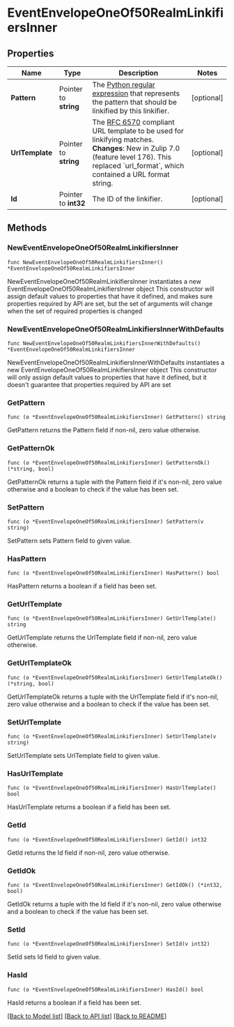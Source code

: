 # EventEnvelopeOneOf50RealmLinkifiersInner

## Properties

Name | Type | Description | Notes
------------ | ------------- | ------------- | -------------
**Pattern** | Pointer to **string** | The [Python regular expression](https://docs.python.org/3/howto/regex.html) that represents the pattern that should be linkified by this linkifier.  | [optional] 
**UrlTemplate** | Pointer to **string** | The [RFC 6570](https://www.rfc-editor.org/rfc/rfc6570.html) compliant URL template to be used for linkifying matches.  **Changes**: New in Zulip 7.0 (feature level 176). This replaced &#x60;url_format&#x60;, which contained a URL format string.  | [optional] 
**Id** | Pointer to **int32** | The ID of the linkifier.  | [optional] 

## Methods

### NewEventEnvelopeOneOf50RealmLinkifiersInner

`func NewEventEnvelopeOneOf50RealmLinkifiersInner() *EventEnvelopeOneOf50RealmLinkifiersInner`

NewEventEnvelopeOneOf50RealmLinkifiersInner instantiates a new EventEnvelopeOneOf50RealmLinkifiersInner object
This constructor will assign default values to properties that have it defined,
and makes sure properties required by API are set, but the set of arguments
will change when the set of required properties is changed

### NewEventEnvelopeOneOf50RealmLinkifiersInnerWithDefaults

`func NewEventEnvelopeOneOf50RealmLinkifiersInnerWithDefaults() *EventEnvelopeOneOf50RealmLinkifiersInner`

NewEventEnvelopeOneOf50RealmLinkifiersInnerWithDefaults instantiates a new EventEnvelopeOneOf50RealmLinkifiersInner object
This constructor will only assign default values to properties that have it defined,
but it doesn't guarantee that properties required by API are set

### GetPattern

`func (o *EventEnvelopeOneOf50RealmLinkifiersInner) GetPattern() string`

GetPattern returns the Pattern field if non-nil, zero value otherwise.

### GetPatternOk

`func (o *EventEnvelopeOneOf50RealmLinkifiersInner) GetPatternOk() (*string, bool)`

GetPatternOk returns a tuple with the Pattern field if it's non-nil, zero value otherwise
and a boolean to check if the value has been set.

### SetPattern

`func (o *EventEnvelopeOneOf50RealmLinkifiersInner) SetPattern(v string)`

SetPattern sets Pattern field to given value.

### HasPattern

`func (o *EventEnvelopeOneOf50RealmLinkifiersInner) HasPattern() bool`

HasPattern returns a boolean if a field has been set.

### GetUrlTemplate

`func (o *EventEnvelopeOneOf50RealmLinkifiersInner) GetUrlTemplate() string`

GetUrlTemplate returns the UrlTemplate field if non-nil, zero value otherwise.

### GetUrlTemplateOk

`func (o *EventEnvelopeOneOf50RealmLinkifiersInner) GetUrlTemplateOk() (*string, bool)`

GetUrlTemplateOk returns a tuple with the UrlTemplate field if it's non-nil, zero value otherwise
and a boolean to check if the value has been set.

### SetUrlTemplate

`func (o *EventEnvelopeOneOf50RealmLinkifiersInner) SetUrlTemplate(v string)`

SetUrlTemplate sets UrlTemplate field to given value.

### HasUrlTemplate

`func (o *EventEnvelopeOneOf50RealmLinkifiersInner) HasUrlTemplate() bool`

HasUrlTemplate returns a boolean if a field has been set.

### GetId

`func (o *EventEnvelopeOneOf50RealmLinkifiersInner) GetId() int32`

GetId returns the Id field if non-nil, zero value otherwise.

### GetIdOk

`func (o *EventEnvelopeOneOf50RealmLinkifiersInner) GetIdOk() (*int32, bool)`

GetIdOk returns a tuple with the Id field if it's non-nil, zero value otherwise
and a boolean to check if the value has been set.

### SetId

`func (o *EventEnvelopeOneOf50RealmLinkifiersInner) SetId(v int32)`

SetId sets Id field to given value.

### HasId

`func (o *EventEnvelopeOneOf50RealmLinkifiersInner) HasId() bool`

HasId returns a boolean if a field has been set.


[[Back to Model list]](../README.md#documentation-for-models) [[Back to API list]](../README.md#documentation-for-api-endpoints) [[Back to README]](../README.md)


